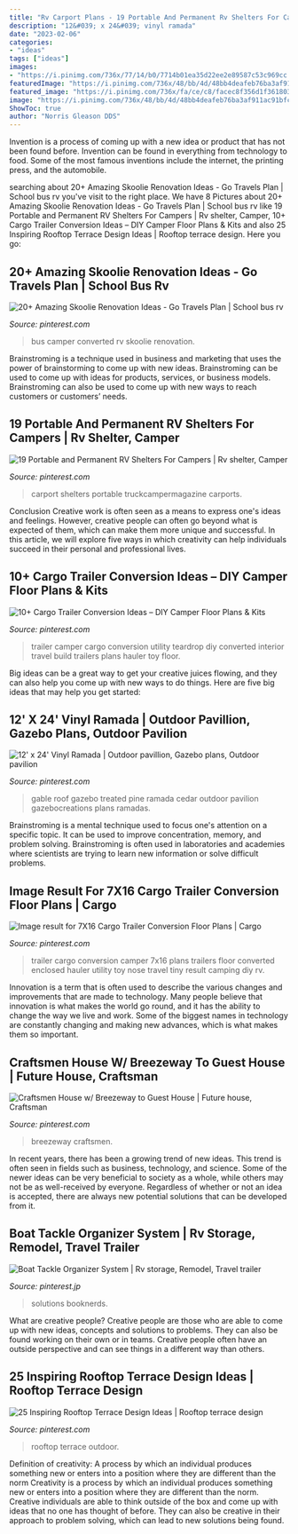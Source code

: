 ```yaml
---
title: "Rv Carport Plans - 19 Portable And Permanent Rv Shelters For Campers"
description: "12&#039; x 24&#039; vinyl ramada"
date: "2023-02-06"
categories:
- "ideas"
tags: ["ideas"]
images:
- "https://i.pinimg.com/736x/77/14/b0/7714b01ea35d22ee2e89587c53c969cc.jpg"
featuredImage: "https://i.pinimg.com/736x/48/bb/4d/48bb4deafeb76ba3af911ac91bfc324e.jpg"
featured_image: "https://i.pinimg.com/736x/fa/ce/c8/facec8f356d1f36180374b4799cb37a2--veranda-ideas-rooftop-patio.jpg"
image: "https://i.pinimg.com/736x/48/bb/4d/48bb4deafeb76ba3af911ac91bfc324e.jpg"
ShowToc: true
author: "Norris Gleason DDS"
---
```



Invention is a process of coming up with a new idea or product that has not been found before. Invention can be found in everything from technology to food. Some of the most famous inventions include the internet, the printing press, and the automobile.

	

		
searching about 20+ Amazing Skoolie Renovation Ideas - Go Travels Plan | School bus rv you've visit to the right place. We have 8 Pictures about 20+ Amazing Skoolie Renovation Ideas - Go Travels Plan | School bus rv like 19 Portable and Permanent RV Shelters For Campers | Rv shelter, Camper, 10+ Cargo Trailer Conversion Ideas – DIY Camper Floor Plans &amp; Kits and also 25 Inspiring Rooftop Terrace Design Ideas | Rooftop terrace design. Here you go:
		
    
## 20+ Amazing Skoolie Renovation Ideas - Go Travels Plan | School Bus Rv

<img loading=lazy src="https://i.pinimg.com/736x/d5/1e/99/d51e99d243069daef8fd20d5310a956c.jpg" onerror="this.onerror=null;this.src='https://tse2.mm.bing.net/th?id=OIP.vN76RhHPnS0in512QeM-_gHaLH&amp;pid=15.1';" alt="20+ Amazing Skoolie Renovation Ideas - Go Travels Plan | School bus rv">

_Source: pinterest.com_

>bus camper converted rv skoolie renovation. 

	

Brainstroming is a technique used in business and marketing that uses the power of brainstorming to come up with new ideas. Brainstroming can be used to come up with ideas for products, services, or business models. Brainstroming can also be used to come up with new ways to reach customers or customers’ needs.

    
## 19 Portable And Permanent RV Shelters For Campers | Rv Shelter, Camper

<img loading=lazy src="https://i.pinimg.com/736x/b7/84/9a/b7849a7aaa07eb6fa1dfcec53745c39d.jpg" onerror="this.onerror=null;this.src='https://tse2.mm.bing.net/th?id=OIP.JCt--geYJb03JIFh-bqPqwHaGe&amp;pid=15.1';" alt="19 Portable and Permanent RV Shelters For Campers | Rv shelter, Camper">

_Source: pinterest.com_

>carport shelters portable truckcampermagazine carports. 

	

Conclusion
Creative work is often seen as a means to express one's ideas and feelings. However, creative people can often go beyond what is expected of them, which can make them more unique and successful. In this article, we will explore five ways in which creativity can help individuals succeed in their personal and professional lives.

    
## 10+ Cargo Trailer Conversion Ideas – DIY Camper Floor Plans &amp; Kits

<img loading=lazy src="https://i.pinimg.com/736x/48/bb/4d/48bb4deafeb76ba3af911ac91bfc324e.jpg" onerror="this.onerror=null;this.src='https://tse2.mm.bing.net/th?id=OIP.7zsE4sdWxqSHwtKfhAnKzAHaLG&amp;pid=15.1';" alt="10+ Cargo Trailer Conversion Ideas – DIY Camper Floor Plans &amp; Kits">

_Source: pinterest.com_

>trailer camper cargo conversion utility teardrop diy converted interior travel build trailers plans hauler toy floor. 

	

Big ideas can be a great way to get your creative juices flowing, and they can also help you come up with new ways to do things. Here are five big ideas that may help you get started: 

    
## 12&#039; X 24&#039; Vinyl Ramada | Outdoor Pavillion, Gazebo Plans, Outdoor Pavilion

<img loading=lazy src="https://i.pinimg.com/736x/5f/64/0e/5f640ec0d9dbc9816a9a74375a64f1fe--vinyls-juicing.jpg" onerror="this.onerror=null;this.src='https://tse1.mm.bing.net/th?id=OIP.uzRPeSAoEKoLu8J5Xo6fRwAAAA&amp;pid=15.1';" alt="12&#039; x 24&#039; Vinyl Ramada | Outdoor pavillion, Gazebo plans, Outdoor pavilion">

_Source: pinterest.com_

>gable roof gazebo treated pine ramada cedar outdoor pavilion gazebocreations plans ramadas. 

	

Brainstroming is a mental technique used to focus one's attention on a specific topic. It can be used to improve concentration, memory, and problem solving. Brainstroming is often used in laboratories and academies where scientists are trying to learn new information or solve difficult problems.

    
## Image Result For 7X16 Cargo Trailer Conversion Floor Plans | Cargo

<img loading=lazy src="https://i.pinimg.com/736x/77/14/b0/7714b01ea35d22ee2e89587c53c969cc.jpg" onerror="this.onerror=null;this.src='https://tse4.mm.bing.net/th?id=OIP.GyaBCFXksXexUZwp3FIc7QHaFi&amp;pid=15.1';" alt="Image result for 7X16 Cargo Trailer Conversion Floor Plans | Cargo">

_Source: pinterest.com_

>trailer cargo conversion camper 7x16 plans trailers floor converted enclosed hauler utility toy nose travel tiny result camping diy rv. 

	

Innovation is a term that is often used to describe the various changes and improvements that are made to technology. Many people believe that innovation is what makes the world go round, and it has the ability to change the way we live and work. Some of the biggest names in technology are constantly changing and making new advances, which is what makes them so important.

    
## Craftsmen House W/ Breezeway To Guest House | Future House, Craftsman

<img loading=lazy src="https://i.pinimg.com/736x/47/c9/08/47c9082b9c3d426a2ee7917203d0f5fe--metal-roof-breezeway.jpg" onerror="this.onerror=null;this.src='https://tse3.mm.bing.net/th?id=OIP.2pJam278GQ1nQxD5s857AAHaE6&amp;pid=15.1';" alt="Craftsmen House w/ Breezeway to Guest House | Future house, Craftsman">

_Source: pinterest.com_

>breezeway craftsmen. 

	

In recent years, there has been a growing trend of new ideas. This trend is often seen in fields such as business, technology, and science. Some of the newer ideas can be very beneficial to society as a whole, while others may not be as well-received by everyone. Regardless of whether or not an idea is accepted, there are always new potential solutions that can be developed from it.

    
## Boat Tackle Organizer System | Rv Storage, Remodel, Travel Trailer

<img loading=lazy src="https://i.pinimg.com/736x/fb/5b/a9/fb5ba9b8fe877cbc031a16a08a5217c1--storage-solutions-storage-ideas.jpg" onerror="this.onerror=null;this.src='https://tse1.mm.bing.net/th?id=OIP.4aJkUMo638nRkRRjpjjWjgHaFa&amp;pid=15.1';" alt="Boat Tackle Organizer System | Rv storage, Remodel, Travel trailer">

_Source: pinterest.jp_

>solutions booknerds. 

	

What are creative people?
Creative people are those who are able to come up with new ideas, concepts and solutions to problems. They can also be found working on their own or in teams. Creative people often have an outside perspective and can see things in a different way than others.

    
## 25 Inspiring Rooftop Terrace Design Ideas | Rooftop Terrace Design

<img loading=lazy src="https://i.pinimg.com/736x/fa/ce/c8/facec8f356d1f36180374b4799cb37a2--veranda-ideas-rooftop-patio.jpg" onerror="this.onerror=null;this.src='https://tse3.mm.bing.net/th?id=OIP.UKI9TwYZQud1DGK8lWm-jAHaJ3&amp;pid=15.1';" alt="25 Inspiring Rooftop Terrace Design Ideas | Rooftop terrace design">

_Source: pinterest.com_

>rooftop terrace outdoor. 

	

Definition of creativity: A process by which an individual produces something new or enters into a position where they are different than the norm
Creativity is a process by which an individual produces something new or enters into a position where they are different than the norm. Creative individuals are able to think outside of the box and come up with ideas that no one has thought of before. They can also be creative in their approach to problem solving, which can lead to new solutions being found.

